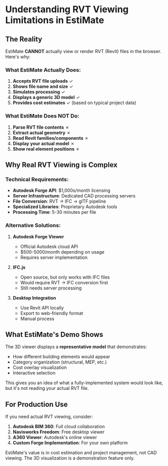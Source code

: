 # Understanding RVT Viewing Limitations in EstiMate

## The Reality

EstiMate **CANNOT** actually view or render RVT (Revit) files in the browser. Here's why:

### What EstiMate Actually Does:
1. **Accepts RVT file uploads** ✓
2. **Shows file name and size** ✓  
3. **Simulates processing** ✓
4. **Displays a generic 3D model** ✓
5. **Provides cost estimates** ✓ (based on typical project data)

### What EstiMate Does NOT Do:
1. **Parse RVT file contents** ✗
2. **Extract actual geometry** ✗
3. **Read Revit families/components** ✗
4. **Display your actual model** ✗
5. **Show real element positions** ✗

## Why Real RVT Viewing is Complex

### Technical Requirements:
- **Autodesk Forge API**: $1,000s/month licensing
- **Server Infrastructure**: Dedicated CAD processing servers
- **File Conversion**: RVT → IFC → glTF pipeline
- **Specialized Libraries**: Proprietary Autodesk tools
- **Processing Time**: 5-30 minutes per file

### Alternative Solutions:

1. **Autodesk Forge Viewer**
   - Official Autodesk cloud API
   - $500-5000/month depending on usage
   - Requires server implementation

2. **IFC.js**
   - Open source, but only works with IFC files
   - Would require RVT → IFC conversion first
   - Still needs server processing

3. **Desktop Integration**
   - Use Revit API locally
   - Export to web-friendly format
   - Manual process

## What EstiMate's Demo Shows

The 3D viewer displays a **representative model** that demonstrates:
- How different building elements would appear
- Category organization (structural, MEP, etc.)
- Cost overlay visualization
- Interactive selection

This gives you an idea of what a fully-implemented system would look like, but it's not reading your actual RVT file.

## For Production Use

If you need actual RVT viewing, consider:
1. **Autodesk BIM 360**: Full cloud collaboration
2. **Navisworks Freedom**: Free desktop viewer
3. **A360 Viewer**: Autodesk's online viewer
4. **Custom Forge Implementation**: For your own platform

EstiMate's value is in cost estimation and project management, not CAD viewing. The 3D visualization is a demonstration feature only.